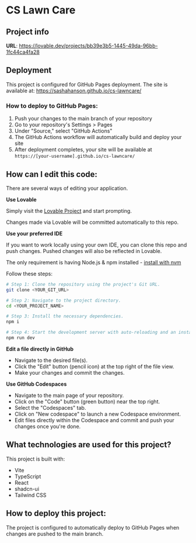
# CS Lawn Care

## Project info

**URL**: https://lovable.dev/projects/bb39e3b5-1445-49da-96bb-1fc44ca4fa28

## Deployment

This project is configured for GitHub Pages deployment. The site is available at: https://sashahanson.github.io/cs-lawncare/

### How to deploy to GitHub Pages:

1. Push your changes to the main branch of your repository
2. Go to your repository's Settings > Pages
3. Under "Source," select "GitHub Actions" 
4. The GitHub Actions workflow will automatically build and deploy your site
5. After deployment completes, your site will be available at `https://[your-username].github.io/cs-lawncare/`

## How can I edit this code:

There are several ways of editing your application.

**Use Lovable**

Simply visit the [Lovable Project](https://lovable.dev/projects/bb39e3b5-1445-49da-96bb-1fc44ca4fa28) and start prompting.

Changes made via Lovable will be committed automatically to this repo.

**Use your preferred IDE**

If you want to work locally using your own IDE, you can clone this repo and push changes. Pushed changes will also be reflected in Lovable.

The only requirement is having Node.js & npm installed - [install with nvm](https://github.com/nvm-sh/nvm#installing-and-updating)

Follow these steps:

```sh
# Step 1: Clone the repository using the project's Git URL.
git clone <YOUR_GIT_URL>

# Step 2: Navigate to the project directory.
cd <YOUR_PROJECT_NAME>

# Step 3: Install the necessary dependencies.
npm i

# Step 4: Start the development server with auto-reloading and an instant preview.
npm run dev
```

**Edit a file directly in GitHub**

- Navigate to the desired file(s).
- Click the "Edit" button (pencil icon) at the top right of the file view.
- Make your changes and commit the changes.

**Use GitHub Codespaces**

- Navigate to the main page of your repository.
- Click on the "Code" button (green button) near the top right.
- Select the "Codespaces" tab.
- Click on "New codespace" to launch a new Codespace environment.
- Edit files directly within the Codespace and commit and push your changes once you're done.

## What technologies are used for this project?

This project is built with:

- Vite
- TypeScript
- React
- shadcn-ui
- Tailwind CSS

## How to deploy this project:

The project is configured to automatically deploy to GitHub Pages when changes are pushed to the main branch.
